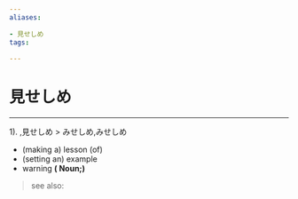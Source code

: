 ```yaml
---
aliases:
    
- 見せしめ
tags:
    
---
```


# 見せしめ
---
1).
,見せしめ > みせしめ,みせしめ

- (making a) lesson (of)
- (setting an) example
- warning
**( Noun;)**
> see also: 
            